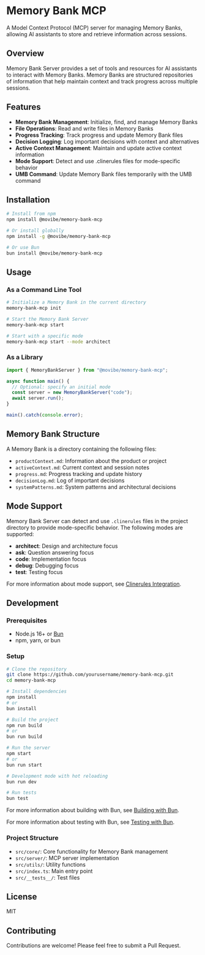 # Memory Bank MCP

A Model Context Protocol (MCP) server for managing Memory Banks, allowing AI assistants to store and retrieve information across sessions.

## Overview

Memory Bank Server provides a set of tools and resources for AI assistants to interact with Memory Banks. Memory Banks are structured repositories of information that help maintain context and track progress across multiple sessions.

## Features

- **Memory Bank Management**: Initialize, find, and manage Memory Banks
- **File Operations**: Read and write files in Memory Banks
- **Progress Tracking**: Track progress and update Memory Bank files
- **Decision Logging**: Log important decisions with context and alternatives
- **Active Context Management**: Maintain and update active context information
- **Mode Support**: Detect and use .clinerules files for mode-specific behavior
- **UMB Command**: Update Memory Bank files temporarily with the UMB command

## Installation

```bash
# Install from npm
npm install @movibe/memory-bank-mcp

# Or install globally
npm install -g @movibe/memory-bank-mcp

# Or use Bun
bun install @movibe/memory-bank-mcp
```

## Usage

### As a Command Line Tool

```bash
# Initialize a Memory Bank in the current directory
memory-bank-mcp init

# Start the Memory Bank Server
memory-bank-mcp start

# Start with a specific mode
memory-bank-mcp start --mode architect
```

### As a Library

```typescript
import { MemoryBankServer } from "@movibe/memory-bank-mcp";

async function main() {
  // Optional: specify an initial mode
  const server = new MemoryBankServer("code");
  await server.run();
}

main().catch(console.error);
```

## Memory Bank Structure

A Memory Bank is a directory containing the following files:

- `productContext.md`: Information about the product or project
- `activeContext.md`: Current context and session notes
- `progress.md`: Progress tracking and update history
- `decisionLog.md`: Log of important decisions
- `systemPatterns.md`: System patterns and architectural decisions

## Mode Support

Memory Bank Server can detect and use `.clinerules` files in the project directory to provide mode-specific behavior. The following modes are supported:

- **architect**: Design and architecture focus
- **ask**: Question answering focus
- **code**: Implementation focus
- **debug**: Debugging focus
- **test**: Testing focus

For more information about mode support, see [Clinerules Integration](docs/clinerules-integration.md).

## Development

### Prerequisites

- Node.js 16+ or [Bun](https://bun.sh/)
- npm, yarn, or bun

### Setup

```bash
# Clone the repository
git clone https://github.com/yourusername/memory-bank-mcp.git
cd memory-bank-mcp

# Install dependencies
npm install
# or
bun install

# Build the project
npm run build
# or
bun run build

# Run the server
npm start
# or
bun run start

# Development mode with hot reloading
bun run dev

# Run tests
bun test
```

For more information about building with Bun, see [Building with Bun](docs/build-with-bun.md).

For more information about testing with Bun, see [Testing with Bun](docs/testing.md).

### Project Structure

- `src/core/`: Core functionality for Memory Bank management
- `src/server/`: MCP server implementation
- `src/utils/`: Utility functions
- `src/index.ts`: Main entry point
- `src/__tests__/`: Test files

## License

MIT

## Contributing

Contributions are welcome! Please feel free to submit a Pull Request.
